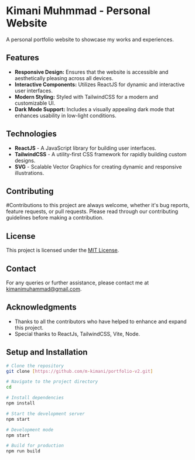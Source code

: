 # Kimani Muhmmad - Personal Website

A personal portfolio website to showcase my works and experiences.

## Features

- **Responsive Design:** Ensures that the website is accessible and aesthetically pleasing across all devices.
- **Interactive Components:** Utilizes ReactJS for dynamic and interactive user interfaces.
- **Modern Styling:** Styled with TailwindCSS for a modern and customizable UI.
- **Dark Mode Support:** Includes a visually appealing dark mode that enhances usability in low-light conditions.

## Technologies

- **ReactJS** - A JavaScript library for building user interfaces.
- **TailwindCSS** - A utility-first CSS framework for rapidly building custom designs.
- **SVG** - Scalable Vector Graphics for creating dynamic and responsive illustrations.

## Contributing

#Contributions to this project are always welcome, whether it's bug reports, feature requests, or pull requests. Please read through our contributing guidelines before making a contribution.

## License

This project is licensed under the [MIT License](LICENSE.md).

## Contact

For any queries or further assistance, please contact me at [kimanimuhammad@gmail.com](mailto:kimanimuhammad@gmail.com).

## Acknowledgments

- Thanks to all the contributors who have helped to enhance and expand this project.
- Special thanks to ReactJs, TailwindCSS, Vite, Node.

## Setup and Installation

```bash
# Clone the repository
git clone [https://github.com/m-kimani/portfolio-v2.git]

# Navigate to the project directory
cd 

# Install dependencies
npm install

# Start the development server
npm start

# Development mode
npm start

# Build for production
npm run build
